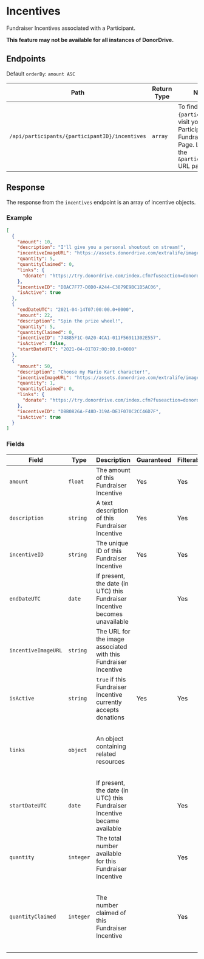 # Incentives

Fundraiser Incentives associated with a Participant.

**This feature may not be available for all instances of DonorDrive.**

## Endpoints

Default `orderBy`: `amount ASC`

|Path|Return Type|Notes|
|---|---|---|
|`/api/participants/{participantID}/incentives`|`array`|To find `{participantID}`, visit your Participant's Fundraising Page. Look for the `&participantID=` URL parameter.|

## Response

The response from the `incentives` endpoint is an array of incentive objects.

### Example

```json
[
  {
    "amount": 10,
    "description": "I'll give you a personal shoutout on stream!",
    "incentiveImageURL": "https://assets.donordrive.com/extralife/images/$constituents$/98DEB758-C29F-F29A-66B83598945B70D1/deedee.jpg",
    "quantity": 5,
    "quantityClaimed": 0,
    "links": {
      "donate": "https://try.donordrive.com/index.cfm?fuseaction=donordrive.participant&participantID=15882&incentiveID=DBAC7F77-D0D0-A244-C3879E9BC1B5AC06#donate"
    },
    "incentiveID": "DBAC7F77-D0D0-A244-C3879E9BC1B5AC06",
    "isActive": true
  },
  {
    "endDateUTC": "2021-04-14T07:00:00.0+0000",
    "amount": 22,
    "description": "Spin the prize wheel!",
    "quantity": 5,
    "quantityClaimed": 0,
    "incentiveID": "74885F1C-0A20-4CA1-011F56911302E557",
    "isActive": false,
    "startDateUTC": "2021-04-01T07:00:00.0+0000"
  },
  {
    "amount": 50,
    "description": "Choose my Mario Kart character!",
    "incentiveImageURL": "https://assets.donordrive.com/extralife/images/$constituents$/98DEB758-C29F-F29A-66B83598945B70D1/deedee.jpg",
    "quantity": 1,
    "quantityClaimed": 0,
    "links": {
      "donate": "https://try.donordrive.com/index.cfm?fuseaction=donordrive.participant&participantID=15882&incentiveID=DBB0826A-F48D-319A-DE3F070C2CC46D7F#donate"
    },
    "incentiveID": "DBB0826A-F48D-319A-DE3F070C2CC46D7F",
    "isActive": true
  }
]
```

### Fields

|Field|Type|Description|Guaranteed|Filterable|Notes|
|---|---|---|---|---|---|
|`amount`|`float`|The amount of this Fundraiser Incentive|Yes|Yes||
|`description`|`string`|A text description of this Fundraiser Incentive|Yes|Yes||
|`incentiveID`|`string`|The unique ID of this Fundraiser Incentive|Yes|Yes||
|`endDateUTC`|`date`|If present, the date (in UTC) this Fundraiser Incentive becomes unavailable||Yes|ISO-8601 format|
|`incentiveImageURL`|`string`|The URL for the image associated with this Fundraiser Incentive|||
|`isActive`|`string`|`true` if this Fundraiser Incentive currently accepts donations|Yes|Yes|Added: 1.2|
|`links`|`object`|An object containing related resources|||`donate`: The donation URL for this Fundraiser Incentive|
|`startDateUTC`|`date`|If present, the date (in UTC) this Fundraiser Incentive became available||Yes|ISO-8601 format|
|`quantity`|`integer`|The total number available for this Fundraiser Incentive||Yes|If not present, the quantity is unlimited|
|`quantityClaimed`|`integer`|The number claimed of this Fundraiser Incentive||Yes|If not present, the quantity is unlimited and the quantity claimed is zero|